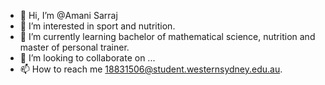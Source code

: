 - 👋 Hi, I’m @Amani Sarraj
- 👀 I’m interested in sport and nutrition.
- 🌱 I’m currently learning bachelor of mathematical science,  nutrition and master of personal trainer. 
- 💞️ I’m looking to collaborate on ...
- 📫 How to reach me 18831506@student.westernsydney.edu.au.

<!---
Amani192/Amani192 is a ✨ special ✨ repository because its `README.md` (this file) appears on your GitHub profile.
You can click the Preview link to take a look at your changes.
--->
